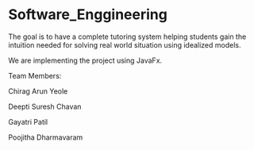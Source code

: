 # Software_Enggineering

The goal is to have a complete tutoring system helping students gain the intuition needed for solving
real world situation using idealized models.

We are implementing the project using JavaFx.


Team Members:

Chirag Arun Yeole

Deepti Suresh Chavan

Gayatri Patil

Poojitha Dharmavaram
